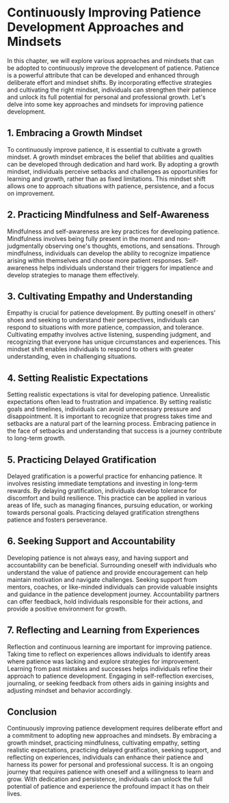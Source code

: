 # Continuously Improving Patience Development Approaches and Mindsets

In this chapter, we will explore various approaches and mindsets that can be adopted to continuously improve the development of patience. Patience is a powerful attribute that can be developed and enhanced through deliberate effort and mindset shifts. By incorporating effective strategies and cultivating the right mindset, individuals can strengthen their patience and unlock its full potential for personal and professional growth. Let's delve into some key approaches and mindsets for improving patience development.

## 1\. Embracing a Growth Mindset

To continuously improve patience, it is essential to cultivate a growth mindset. A growth mindset embraces the belief that abilities and qualities can be developed through dedication and hard work. By adopting a growth mindset, individuals perceive setbacks and challenges as opportunities for learning and growth, rather than as fixed limitations. This mindset shift allows one to approach situations with patience, persistence, and a focus on improvement.

## 2\. Practicing Mindfulness and Self-Awareness

Mindfulness and self-awareness are key practices for developing patience. Mindfulness involves being fully present in the moment and non-judgmentally observing one's thoughts, emotions, and sensations. Through mindfulness, individuals can develop the ability to recognize impatience arising within themselves and choose more patient responses. Self-awareness helps individuals understand their triggers for impatience and develop strategies to manage them effectively.

## 3\. Cultivating Empathy and Understanding

Empathy is crucial for patience development. By putting oneself in others' shoes and seeking to understand their perspectives, individuals can respond to situations with more patience, compassion, and tolerance. Cultivating empathy involves active listening, suspending judgment, and recognizing that everyone has unique circumstances and experiences. This mindset shift enables individuals to respond to others with greater understanding, even in challenging situations.

## 4\. Setting Realistic Expectations

Setting realistic expectations is vital for developing patience. Unrealistic expectations often lead to frustration and impatience. By setting realistic goals and timelines, individuals can avoid unnecessary pressure and disappointment. It is important to recognize that progress takes time and setbacks are a natural part of the learning process. Embracing patience in the face of setbacks and understanding that success is a journey contribute to long-term growth.

## 5\. Practicing Delayed Gratification

Delayed gratification is a powerful practice for enhancing patience. It involves resisting immediate temptations and investing in long-term rewards. By delaying gratification, individuals develop tolerance for discomfort and build resilience. This practice can be applied in various areas of life, such as managing finances, pursuing education, or working towards personal goals. Practicing delayed gratification strengthens patience and fosters perseverance.

## 6\. Seeking Support and Accountability

Developing patience is not always easy, and having support and accountability can be beneficial. Surrounding oneself with individuals who understand the value of patience and provide encouragement can help maintain motivation and navigate challenges. Seeking support from mentors, coaches, or like-minded individuals can provide valuable insights and guidance in the patience development journey. Accountability partners can offer feedback, hold individuals responsible for their actions, and provide a positive environment for growth.

## 7\. Reflecting and Learning from Experiences

Reflection and continuous learning are important for improving patience. Taking time to reflect on experiences allows individuals to identify areas where patience was lacking and explore strategies for improvement. Learning from past mistakes and successes helps individuals refine their approach to patience development. Engaging in self-reflection exercises, journaling, or seeking feedback from others aids in gaining insights and adjusting mindset and behavior accordingly.

## Conclusion

Continuously improving patience development requires deliberate effort and a commitment to adopting new approaches and mindsets. By embracing a growth mindset, practicing mindfulness, cultivating empathy, setting realistic expectations, practicing delayed gratification, seeking support, and reflecting on experiences, individuals can enhance their patience and harness its power for personal and professional success. It is an ongoing journey that requires patience with oneself and a willingness to learn and grow. With dedication and persistence, individuals can unlock the full potential of patience and experience the profound impact it has on their lives.

